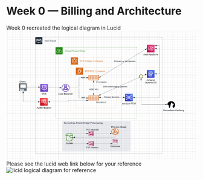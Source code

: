 # Week 0 — Billing and Architecture
Week 0 recreated the logical diagram in Lucid <br />
![logical diagram](/journal/assets/Logical-diagram.PNG) <br />
Please see the lucid web link below for your reference <br />
![licid logical diagram for reference](https://lucid.app/lucidchart/99c9e132-611f-4a56-bbfd-ff81e87b42b6/edit?viewport_loc=-380%2C-688%2C2220%2C1088%2C0_0&invitationId=inv_1b8bb36b-e9d0-4fc0-9674-17aefc62979b) 
 <br />
 
